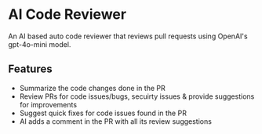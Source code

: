 # AI Code Reviewer

An AI based auto code reviewer that reviews pull requests using OpenAI's gpt-4o-mini model.

## Features

- Summarize the code changes done in the PR
- Review PRs for code issues/bugs, secuirty issues & provide suggestions for improvements
- Suggest quick fixes for code issues found in the PR
- AI adds a comment in the PR with all its review suggestions

